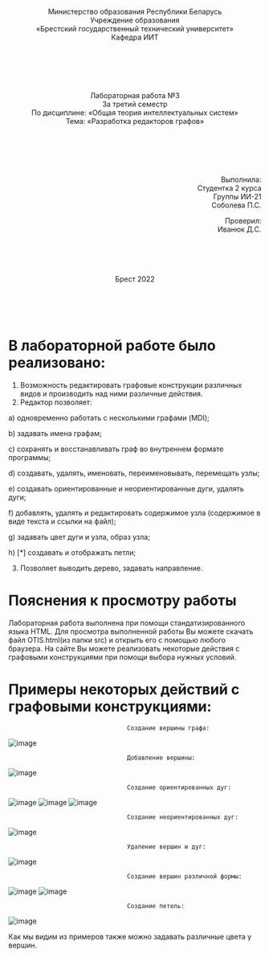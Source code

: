 <p align="center">Министерство образования Республики Беларусь <br/>
Учреждение образования <br/>
«Брестский государственный технический университет» <br/>
Кафедра ИИТ <br/>
<br/><br/><br/><br/><br/>

<p align="center">Лабораторная работа №3 <br/>
За третий семестр <br/>
По дисциплине: «Общая теория интеллектуальных систем» <br/>
Тема: «Разработка редакторов графов» <br/>
<br/><br/><br/><br/><br/>

<p align="right">Выполнила: <br/>
Студентка 2 курса <br/>
Группы ИИ-21 <br/>
Соболева П.С. <br/>

<p align="right">Проверил: <br/>
Иванюк Д.С. <br/>
<br/><br/><br/><br/>


<p align="center">Брест 2022 <br/>
<br/><br/><br/><br/>


# В лабораторной работе было реализовано: #
1.	Возможность редактировать графовые конструкции различных видов и производить над ними различные действия. 
2.	Редактор позволяет:

a) одновременно работать с несколькими графами (MDI); 

b) задавать имена графам;

c) сохранять и восстанавливать граф во внутреннем формате программы; 

d) создавать, удалять, именовать, переименовывать, перемещать узлы;

e) создавать ориентированные и неориентированные дуги, удалять дуги;

f) добавлять, удалять и редактировать содержимое узла (содержимое в виде текста и ссылки на файл);

g) задавать цвет дуги и узла, образ узла;

h) [*] создавать и отображать петли;

3.	Позволяет выводить дерево, задавать направление.

# Пояснения к просмотру работы #

Лабораторная работа выполнена при помощи стандатизированного языка HTML. Для просмотра выполненной работы Вы можете скачать файл OTIS.html(из папки src) и открыть его с помощью любого браузера. На сайте Вы можете реализовать некоторые действия с графовыми конструкциями при помощи выбора нужных условий.

# Примеры некоторых действий с графовыми конструкциями: #

                                     Создание вершины графа:
![image](https://user-images.githubusercontent.com/113055441/207718326-bb1dd43f-1692-4cdc-976e-3cddf13b972f.png)

                                     Добавление вершины:
![image](https://user-images.githubusercontent.com/113055441/207718351-3e22af0c-5cfc-46e7-8024-f25e30c38502.png)

                                     Создание ориентированных дуг:
![image](https://user-images.githubusercontent.com/113055441/207718368-506e4765-733b-4896-9a2f-4760c4937ad7.png)
![image](https://user-images.githubusercontent.com/113055441/207718399-298259af-3da9-48cb-8d02-5519f2046fa6.png)
![image](https://user-images.githubusercontent.com/113055441/207718469-a0fd26f5-a50f-40d1-baeb-0326959eb2d9.png)

                                     Создание неориентированных дуг:
![image](https://user-images.githubusercontent.com/113055441/207718430-5bb6df63-b7cf-45c7-b746-3a6f0e87d097.png)

                                     Удаление вершин и дуг:
![image](https://user-images.githubusercontent.com/113055441/207718500-5889e48e-0591-4577-9d4f-dc3572f99b2e.png)

                                     Создание вершин различной формы:
![image](https://user-images.githubusercontent.com/113055441/207718526-796ae43e-19e4-4d17-98da-106f7aed049e.png)
![image](https://user-images.githubusercontent.com/113055441/207718555-7df02ffa-03a6-4bc5-b3c0-4271b2249b2b.png)

                                     Создание петель:
![image](https://user-images.githubusercontent.com/113055441/207718578-0a54019d-db7f-4132-88d7-e9dad63a3f0b.png)

Как мы видим из примеров также можно задавать различные цвета у вершин.
